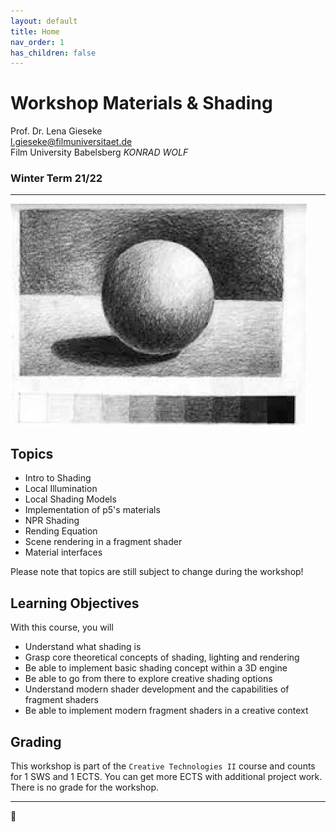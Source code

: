```yaml
---
layout: default
title: Home
nav_order: 1
has_children: false
---
```


# Workshop Materials & Shading

Prof. Dr. Lena Gieseke  
l.gieseke@filmuniversitaet.de  
Film University Babelsberg *KONRAD WOLF*
  
   
### Winter Term 21/22

---

![shading](img/shading.png)

## Topics

* Intro to Shading
* Local Illumination
* Local Shading Models
* Implementation of p5's materials
* NPR Shading
* Rending Equation
* Scene rendering in a fragment shader
* Material interfaces

Please note that topics are still subject to change during the workshop!


## Learning Objectives

With this course, you will

* Understand what shading is
* Grasp core theoretical concepts of shading, lighting and rendering
* Be able to implement basic shading concept within a 3D engine
* Be able to go from there to explore creative shading options
* Understand modern shader development and the capabilities of fragment shaders
* Be able to implement modern fragment shaders in a creative context


## Grading

This workshop is part of the `Creative Technologies II` course and counts for 1 SWS and 1 ECTS. You can get more ECTS with additional project work. There is no grade for the workshop.

---

🤩